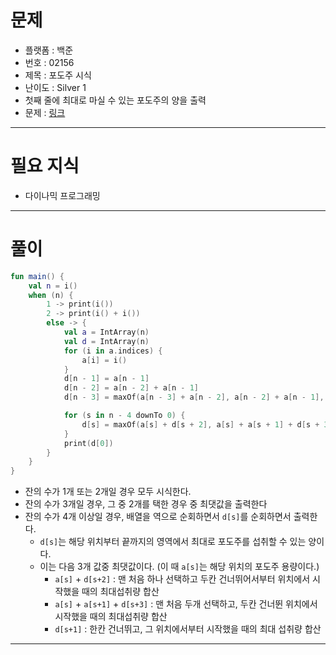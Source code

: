 # 문제
- 플랫폼 : 백준
- 번호 : 02156
- 제목 : 포도주 시식
- 난이도 : Silver 1
- 첫째 줄에 최대로 마실 수 있는 포도주의 양을 출력
- 문제 : <a href="https://www.acmicpc.net/problem/2156" target="_blank">링크</a>

---

# 필요 지식
- 다이나믹 프로그래밍

---

# 풀이
```kotlin
fun main() {
    val n = i()
    when (n) {
        1 -> print(i())
        2 -> print(i() + i())
        else -> {
            val a = IntArray(n)
            val d = IntArray(n)
            for (i in a.indices) {
                a[i] = i()
            }
            d[n - 1] = a[n - 1]
            d[n - 2] = a[n - 2] + a[n - 1]
            d[n - 3] = maxOf(a[n - 3] + a[n - 2], a[n - 2] + a[n - 1], a[n - 3] + a[n - 1])

            for (s in n - 4 downTo 0) {
                d[s] = maxOf(a[s] + d[s + 2], a[s] + a[s + 1] + d[s + 3], d[s + 1])
            }
            print(d[0])
        }
    }
}
```
- 잔의 수가 1개 또는 2개일 경우 모두 시식한다.
- 잔의 수가 3개일 경우, 그 중 2개를 택한 경우 중 최댓값을 출력한다
- 잔의 수가 4개 이상일 경우, 배열을 역으로 순회하면서 `d[s]`를 순회하면서 출력한다.
  - `d[s]`는 해당 위치부터 끝까지의 영역에서 최대로 포도주를 섭취할 수 있는 양이다.
  - 이는 다음 3개 값중 최댓값이다. (이 때 `a[s]`는 해당 위치의 포도주 용량이다.)
    - `a[s]` + `d[s+2]` : 맨 처음 하나 선택하고 두칸 건너뛰어서부터 위치에서 시작했을 때의 최대섭취량 합산
    - `a[s]` + `a[s+1]` + `d[s+3]` : 맨 처음 두개 선택하고, 두칸 건너뛴 위치에서 시작했을 때의 최대섭취량 합산
    - `d[s+1]` : 한칸 건너뛰고, 그 위치에서부터 시작했을 때의 최대 섭취량 합산
---
